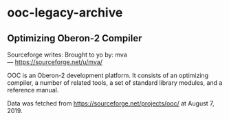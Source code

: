 # ooc-legacy-archive
## Optimizing Oberon-2 Compiler

Sourceforge writes: Brought to yo by: mva — https://sourceforge.net/u/mva/

OOC is an Oberon-2 development platform.  It consists of an optimizing
compiler, a number of related tools, a set of standard library modules, and
a reference manual.

Data was fetched from https://sourceforge.net/projects/ooc/ at August 7,
2019.
